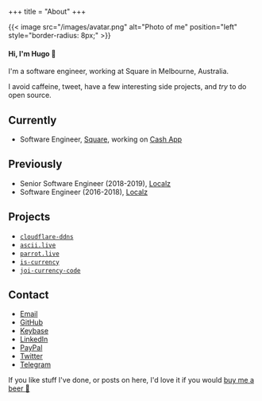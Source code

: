 +++
title = "About"
+++

{{< image src="/images/avatar.png" alt="Photo of me" position="left" style="border-radius: 8px;" >}}

#### Hi, I'm Hugo 👋

I'm a software engineer, working at Square in Melbourne, Australia.

I avoid caffeine, tweet, have a few interesting side projects, and _try_ to do open source.

## Currently
* Software Engineer, [Square](https://squareup.com), working on [Cash App](https://cash.app)

## Previously
* Senior Software Engineer (2018-2019), [Localz](http://localz.co) 
* Software Engineer (2016-2018), [Localz](http://localz.co) 

## Projects
* [`cloudflare-ddns`](https://github.com/hugomd/cloudflare-ddns)
* [`ascii.live`](https://github.com/hugomd/ascii-live)
* [`parrot.live`](https://github.com/hugomd/parrot.live)
* [`is-currency`](https://github.com/hugomd/is-currency)
* [`joi-currency-code`](https://github.com/hugomd/joi-currency-code)

## Contact

* <a href="mailto:11111h1e1l1l1o1@h1u11.1m1d1" onmouseover="this.href=this.href.replace(/1/g, '')">Email</a>
* [GitHub](https://github.com/hugomd)
* [Keybase](https://keybase.io/hugomd)
* [LinkedIn](https://www.linkedin.com/in/hugomd)
* [PayPal](https://paypal.me/hugo)
* [Twitter](https://twitter.com/hugojmd)
* [Telegram](https://t.me/hugomd)

If you like stuff I've done, or posts on here, I'd love it if you would [buy me a beer 🍺](https://paypal.me/hugo/5)
